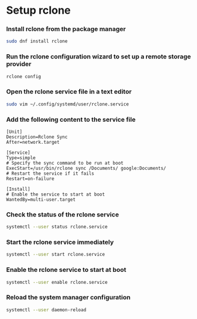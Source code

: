 
# Setup rclone

### Install rclone from the package manager
``` bash
sudo dnf install rclone
```

### Run the rclone configuration wizard to set up a remote storage provider
``` bash
rclone config
```


### Open the rclone service file in a text editor
``` bash
sudo vim ~/.config/systemd/user/rclone.service
```

### Add the following content to the service file
```
[Unit]
Description=Rclone Sync
After=network.target

[Service]
Type=simple
# Specify the sync command to be run at boot
ExecStart=/usr/bin/rclone sync /Documents/ google:Documents/ 
# Restart the service if it fails
Restart=on-failure

[Install]
# Enable the service to start at boot
WantedBy=multi-user.target
```

### Check the status of the rclone service
``` bash
systemctl --user status rclone.service
```

### Start the rclone service immediately
``` bash
systemctl --user start rclone.service
```

### Enable the rclone service to start at boot
``` bash
systemctl --user enable rclone.service
```

### Reload the system manager configuration
``` bash
systemctl --user daemon-reload
```